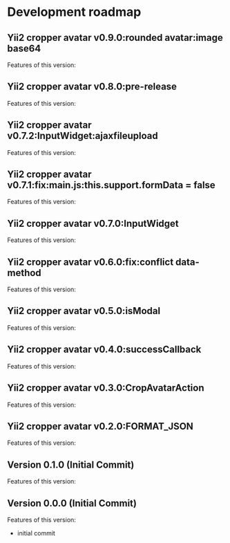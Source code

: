 # Development roadmap

## Yii2 cropper avatar v0.9.0:rounded avatar:image base64

Features of this version:


## Yii2 cropper avatar v0.8.0:pre-release

Features of this version:


## Yii2 cropper avatar v0.7.2:InputWidget:ajaxfileupload

Features of this version:


## Yii2 cropper avatar v0.7.1:fix:main.js:this.support.formData = false

Features of this version:


## Yii2 cropper avatar v0.7.0:InputWidget

Features of this version:


## Yii2 cropper avatar v0.6.0:fix:conflict data-method

Features of this version:


## Yii2 cropper avatar v0.5.0:isModal

Features of this version:


## Yii2 cropper avatar v0.4.0:successCallback

Features of this version:


## Yii2 cropper avatar v0.3.0:CropAvatarAction

Features of this version:


## Yii2 cropper avatar v0.2.0:FORMAT_JSON

Features of this version:


## Version 0.1.0 (Initial Commit)

Features of this version:


## Version 0.0.0 (Initial Commit)

Features of this version:

* initial commit
